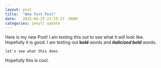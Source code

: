 ```yaml
---
layout: post
title:  "New Test Post"
date:   2025-06-25 23:15:17 -0600
categories: jekyll update
---
```


Here is my new Post! I am testing this out to see what it will look like. Hopefully it is good.
I am testing out **bold** words and ***italicized bold*** words.

`let's see what this does`

Hopefully this is cool.